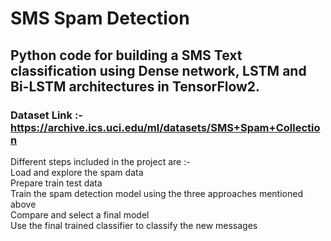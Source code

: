 # SMS Spam Detection

## Python code for building a SMS Text classification using Dense network, LSTM and Bi-LSTM architectures in TensorFlow2.

### Dataset Link :- https://archive.ics.uci.edu/ml/datasets/SMS+Spam+Collection
Different steps included in the project are :- <br>
    Load and explore the spam data<br>
    Prepare train test data<br>
    Train the spam detection model using the three approaches mentioned above<br>
    Compare and select a final model<br>
    Use the final trained classifier to classify the new messages<br>